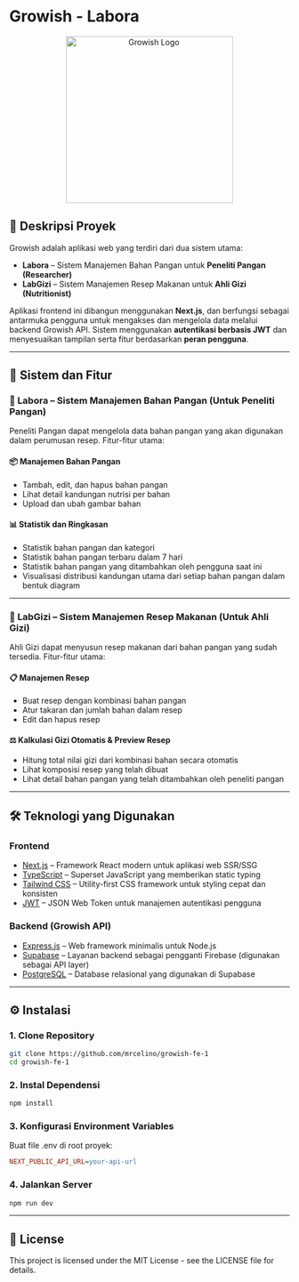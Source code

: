 # Growish - Labora

<p align="center">
  <a href="https://growish-fe-1.vercel.app/" target="_blank">
    <img src="https://www.upload.ee/image/18163354/Logo.png" width="300" alt="Growish Logo" />
  </a>
</p>

## 📘 Deskripsi Proyek

Growish adalah aplikasi web yang terdiri dari dua sistem utama:

- **Labora** – Sistem Manajemen Bahan Pangan untuk **Peneliti Pangan (Researcher)**
- **LabGizi** – Sistem Manajemen Resep Makanan untuk **Ahli Gizi (Nutritionist)**

Aplikasi frontend ini dibangun menggunakan **Next.js**, dan berfungsi sebagai antarmuka pengguna untuk mengakses dan mengelola data melalui backend Growish API. Sistem menggunakan **autentikasi berbasis JWT** dan menyesuaikan tampilan serta fitur berdasarkan **peran pengguna**.

---

## 🔧 Sistem dan Fitur

### 🧪 Labora – Sistem Manajemen Bahan Pangan (Untuk Peneliti Pangan)

Peneliti Pangan dapat mengelola data bahan pangan yang akan digunakan dalam perumusan resep. Fitur-fitur utama:

#### 📦 Manajemen Bahan Pangan
- Tambah, edit, dan hapus bahan pangan
- Lihat detail kandungan nutrisi per bahan
- Upload dan ubah gambar bahan

#### 📊 Statistik dan Ringkasan
- Statistik bahan pangan dan kategori
- Statistik bahan pangan terbaru dalam 7 hari
- Statistik bahan pangan yang ditambahkan oleh pengguna saat ini
- Visualisasi distribusi kandungan utama dari setiap bahan pangan dalam bentuk diagram

---

### 🥗 LabGizi – Sistem Manajemen Resep Makanan (Untuk Ahli Gizi)

Ahli Gizi dapat menyusun resep makanan dari bahan pangan yang sudah tersedia. Fitur-fitur utama:

#### 📋 Manajemen Resep
- Buat resep dengan kombinasi bahan pangan
- Atur takaran dan jumlah bahan dalam resep
- Edit dan hapus resep

#### ⚖️ Kalkulasi Gizi Otomatis & Preview Resep
- Hitung total nilai gizi dari kombinasi bahan secara otomatis
- Lihat komposisi resep yang telah dibuat
- Lihat detail bahan pangan yang telah ditambahkan oleh peneliti pangan

---

## 🛠️ Teknologi yang Digunakan

### Frontend
- [Next.js](https://nextjs.org/) – Framework React modern untuk aplikasi web SSR/SSG
- [TypeScript](https://www.typescriptlang.org/) – Superset JavaScript yang memberikan static typing
- [Tailwind CSS](https://tailwindcss.com/) – Utility-first CSS framework untuk styling cepat dan konsisten
- [JWT](https://jwt.io/) – JSON Web Token untuk manajemen autentikasi pengguna

### Backend (Growish API)
- [Express.js](https://expressjs.com/) – Web framework minimalis untuk Node.js
- [Supabase](https://supabase.com/) – Layanan backend sebagai pengganti Firebase (digunakan sebagai API layer)
- [PostgreSQL](https://www.postgresql.org/) – Database relasional yang digunakan di Supabase

---

## ⚙️ Instalasi

### 1. Clone Repository
```bash
git clone https://github.com/mrcelino/growish-fe-1
cd growish-fe-1
```
### 2. Instal Dependensi
```bash
npm install
```
### 3. Konfigurasi Environment Variables
Buat file .env di root proyek:
```ini
NEXT_PUBLIC_API_URL=your-api-url
```
### 4. Jalankan Server
```bash
npm run dev
```

---

## 📄 License
This project is licensed under the MIT License - see the LICENSE file for details.
